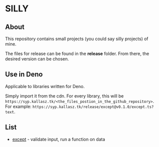 # SILLY

## About
This repository contains small projects (you could say silly projects) of mine.

The files for release can be found in the __release__ folder. From there, the desired version can be chosen.

## Use in Deno
Applicable to libraries written for Deno.

Simply import it from the cdn. For every library, this will be `https://syp.kallasz.tk/<the_files_postion_in_the_github_repository>`. For example: `https://syp.kallasz.tk/release/except@v0.1.0/except.ts?text`.

## List
 - [except](./expect/expect.ts) - validate input, run a function on data